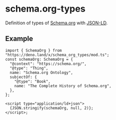 # schema.org-types

Definition of types of [Schema.org](https://schema.org/) with
[JSON-LD](https://json-ld.org/).

## Example

```tsx
import { SchemaOrg } from "https://deno.land/x/schema_org_types/mod.ts";
const schemaOrg: SchemaOrg = {
  "@context": "https://schema.org/",
  "@type": "Thing",
  name: "Schema.org Ontology",
  subjectOf: {
    "@type": "Book",
    name: "The Complete History of Schema.org",
  },
};

<script type="application/ld+json">
  {JSON.stringify(schemaOrg, null, 2)};
</script>;
```
